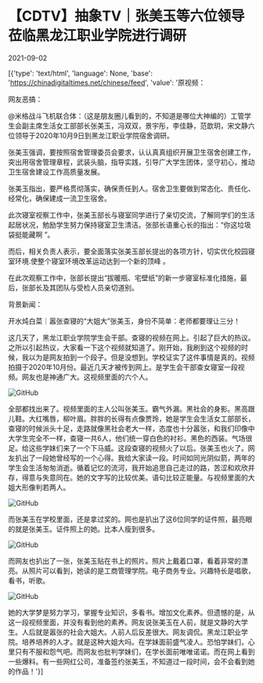 # 【CDTV】抽象TV｜张美玉等六位领导莅临黑龙江职业学院进行调研

2021-09-02

[{'type': 'text/html', 'language': None, 'base': 'https://chinadigitaltimes.net/chinese/feed', 'value': '原视频：



网友恶搞：





@米格战斗飞机联合体：（这是朋友圈儿看到的，不知道是哪位大神编的）工管学生会副主席生活女工部部长张美玉，冯双双，景宇彤，李佳静，范歆玥，宋文静六位领导于2020年10月9日到黑龙江职业学院宿舍调研。

张美玉强调，要按照宿舍管理委员会要求，认认真真组织开展卫生宿舍创建工作，突出用宿舍管理章程，武装头脑，指导实践，引导广大学生团体，坚守初心，推动卫生宿舍建设工作高质量发展。

张美玉指出，要严格贯彻落实，确保责任到人。宿舍卫生要做到常态化、责任化、经常化，确保建成一流卫生宿舍。

此次寝室视察工作中，张美玉部长与寝室同学进行了亲切交流，了解同学们的生活起居状况，勉励学生努力保持寝室卫生清洁。张部长语重心长的指出：“你这垃圾袋挺能藏啊 ”。

而后，相关负责人表示，要全面落实张美玉部长提出的各项方针，切实优化校园寝室环境.使整个寝室环境改革运动达到一个新的顶峰 。

在此次观察工作中，张部长提出“拔暖瓶、宅壁纸”的新一步寝室标准化措施，最后，张部长及其团队与受检人员亲切道别。



背景新闻：

开水炖白菜｜嚣张查寝的“大姐大”张美玉，身份不简单：老师都要理让三分！

这几天了，黑龙江职业学院学生会干部。查寝的视频在网上。引起了巨大的热议。之所以引起热议，大家看一下这个视频就知道了。刚开始，我刷到这个视频的时候，我以为是网友拍到一个段子。但是没想到。学校证实了这件事情是真的。视频拍摄于2020年10月份。最近几天才被传到网上。是学生会干部查女寝室一段视频。网友也是神通广大。这视频里面的六个人。

![GitHub](https://chinadigitaltimes.net/chinese/files/2021/09/image-1630575946036.png)

全部都找出来了。视频里面的主人公叫张美玉。霸气外漏。黑社会的身影。黑高跟儿鞋。大红嘴唇，柳叶眉。胖胖的长得有点像贾玲，她是学生会生活女工部部长，查寝的时候派头十足，走路就像黑社会老大一样，态度也十分嚣张，和我们印像中大学生完全不一样，查寝一共6人，他们统一穿白色的衬衫。黑色的西装。气场很足。给这些学妹们来了一个下马威。这段查寝的视频火了以后。张美玉也火了。网友扒出了一段她曾经写的一个心得。我给大家读一段。时间如同光阴似箭，两年的学生会生活匆匆消逝。循着记忆的流河，我开始追思自己走过的路，苦涩和欢欣并存，得意与失意同在。她的文字写的比较优美。语句比较正能量。与视频里面的大姐大形像判若两人。

![GitHub](https://chinadigitaltimes.net/chinese/files/2021/09/image-1630576463340.png)

而张美玉在学校里面，还是拿过奖的。网也是扒出了这6位同学的证件照，最亮眼的就是张美玉。证件照上的她。比本人瘦到很多。

![GitHub](https://chinadigitaltimes.net/chinese/files/2021/09/image-1630576054703.png)

而网友也扒出了一张，张美玉贴在书上的照片。照片上戴着口罩，看着非常的漂亮。从照片可以看到，她读的是工商管理学院。电子商务专业。兴趣特长是唱歌，看书，听歌。

![GitHub](https://chinadigitaltimes.net/chinese/files/2021/09/image-1630576061210.png)

她的大学梦是努力学习，掌握专业知识，多看书。增加文化素养。但遗憾的是，从这一段视频里面，并没有看到他的素养。网友说张美玉在人前，就是文静的大学生。人后就是嚣张的社会大姐大。人前人后反差很大。网友调侃。黑龙江职业学院。培养培养的人才。就是这种大姐大吗。在学妹面前盛气凌人。恐怕学妹们，心里只有不服和怨气吧。而网友也批判学妹们，在学长面前唯唯诺诺。而在网上看到一些爆料。有一些网红公司，准备签约张美玉，不知道过一段时间，会不会看到她的作品！'}]